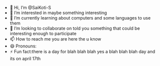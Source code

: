 - 👋 Hi, I’m @SaiKoti-S
- 👀 I’m interested in maybe something interesting
- 🌱 I’m currently learning about computers and some languages to use them
- 💞️ I’m looking to collaborate on told you something that could be interesting enough to participate
- 📫 How to reach me you are here the u know
- 😄 Pronouns:
- ⚡ Fun fact:there is a day for blah blah blah yes a blah blah blah day and its on april 17th

<!---
SaiKoti-S/SaiKoti-S is a ✨ special ✨ repository because its `README.md` (this file) appears on your GitHub profile.
You can click the Preview link to take a look at your changes.
--->

